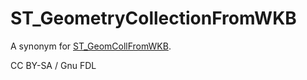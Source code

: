
# ST_GeometryCollectionFromWKB

A synonym for [ST_GeomCollFromWKB](st_geomcollfromwkb.md).


CC BY-SA / Gnu FDL

